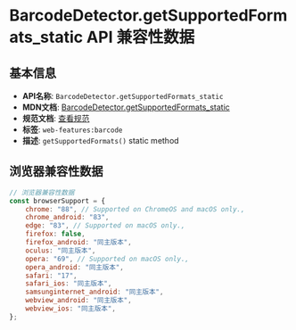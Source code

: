 # BarcodeDetector.getSupportedFormats_static API 兼容性数据

## 基本信息

- **API名称**: `BarcodeDetector.getSupportedFormats_static`
- **MDN文档**: [BarcodeDetector.getSupportedFormats_static](https://developer.mozilla.org/docs/Web/API/BarcodeDetector/getSupportedFormats_static)
- **规范文档**: [查看规范](https://wicg.github.io/shape-detection-api/#dom-barcodedetector-getsupportedformats)
- **标签**: `web-features:barcode`
- **描述**: `getSupportedFormats()` static method

## 浏览器兼容性数据

```javascript
// 浏览器兼容性数据
const browserSupport = {
    chrome: "88", // Supported on ChromeOS and macOS only.,
    chrome_android: "83",
    edge: "83", // Supported on macOS only.,
    firefox: false,
    firefox_android: "同主版本",
    oculus: "同主版本",
    opera: "69", // Supported on macOS only.,
    opera_android: "同主版本",
    safari: "17",
    safari_ios: "同主版本",
    samsunginternet_android: "同主版本",
    webview_android: "同主版本",
    webview_ios: "同主版本",
};

```

